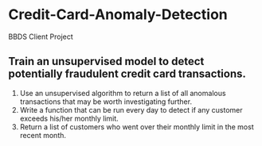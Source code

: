 # Credit-Card-Anomaly-Detection
BBDS Client Project
## Train an unsupervised model to detect potentially fraudulent credit card transactions.
1.  Use an unsupervised algorithm to return a list of all anomalous transactions that may be worth investigating further.
2.  Write a function that can be run every day to detect if any customer exceeds his/her monthly limit.
3.  Return a list of customers who went over their monthly limit in the most recent month.
